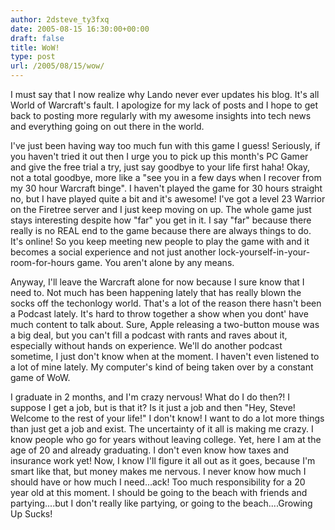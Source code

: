 ```yaml
---
author: 2dsteve_ty3fxq
date: 2005-08-15 16:30:00+00:00
draft: false
title: WoW!
type: post
url: /2005/08/15/wow/
---
```


I must say that I now realize why Lando never ever updates his blog. It's all World of Warcraft's fault. I apologize for my lack of posts and I hope to get back to posting more regularly with my awesome insights into tech news and everything going on out there in the world.

I've just been having way too much fun with this game I guess! Seriously, if you haven't tried it out then I urge you to pick up this month's PC Gamer and give the free trial a try, just say goodbye to your life first haha! Okay, not a total goodbye, more like a "see you in a few days when I recover from my 30 hour Warcraft binge". I haven't played the game for 30 hours straight no, but I have played quite a bit and it's awesome! I've got a level 23 Warrior on the Firetree server and I just keep moving on up. The whole game just stays interesting despite how "far" you get in it. I say "far" because there really is no REAL end to the game because there are always things to do. It's online! So you keep meeting new people to play the game with and it becomes a social experience and not just another lock-yourself-in-your-room-for-hours game. You aren't alone by any means.

Anyway, I'll leave the Warcraft alone for now because I sure know that I need to. Not much has been happening lately that has really blown the socks off the techonlogy world. That's a lot of the reason there hasn't been a Podcast lately. It's hard to throw together a show when you dont' have much content to talk about. Sure, Apple releasing a two-button mouse was a big deal, but you can't fill a podcast with rants and raves about it, especially without hands on experience. We'll do another podcast sometime, I just don't know when at the moment. I haven't even listened to a lot of mine lately. My computer's kind of being taken over by a constant game of WoW.

I graduate in 2 months, and I'm crazy nervous! What do I do then?! I suppose I get a job, but is that it? Is it just a job and then "Hey, Steve! Welcome to the rest of your life!" I don't know! I want to do a lot more things than just get a job and exist. The uncertainty of it all is making me crazy. I know people who go for years without leaving college. Yet, here I am at the age of 20 and already graduating. I don't even know how taxes and insurance work yet! Now, I know I'll figure it all out as it goes, because I'm smart like that, but money makes me nervous. I never know how much I should have or how much I need...ack! Too much responsibility for a 20 year old at this moment. I should be going to the beach with friends and partying....but I don't really like partying, or going to the beach....Growing Up Sucks!
